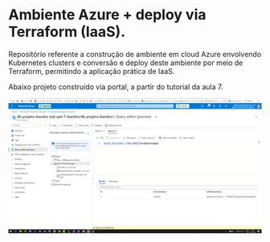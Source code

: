 # Ambiente Azure + deploy via Terraform (IaaS).

Repositório referente a construção de ambiente em cloud Azure envolvendo Kubernetes clusters e conversão e deploy deste ambiente por meio de Terraform, permitindo a aplicação prática de IaaS.

Abaixo projeto construído via portal, a partir do tutorial da aula 7.

![Description](evidencia01q.png)
